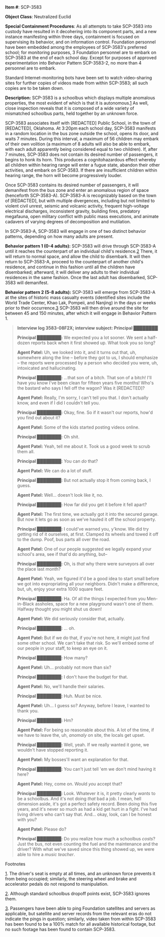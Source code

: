 **Item #**: SCP-3583

**Object Class**: Neutralized Euclid

**Special Containment Procedures**: As all attempts to take SCP-3583 into custody have resulted in it decohering into its component parts, and a new instance manifesting within three days, containment is focused on supervising its behavior, and on information control. Foundation personnel have been embedded among the employees of SCP-3583's preferred school; for monitoring purposes, 3 Foundation personnel are to embark on SCP-3583 at the end of each school day. Except for purposes of approved experimentation into Behavior Pattern SCP-3583-2, no more than 4 personnel are to embark.

Standard Internet-monitoring bots have been set to watch video-sharing sites for further copies of videos made from within SCP-3583; all such copies are to be taken down.

**Description:** SCP-3583 is a schoolbus which displays multiple anomalous properties, the most evident of which is that it is autonomous.[1](javascript:;) As well, close inspection reveals that it is composed of a wide variety of mismatched schoolbus parts, held together by an unknown force.

SCP-3583 associates itself with \[REDACTED\] Public School, in the town of \[REDACTED\], Oklahoma. At 3:20pm each school day, SCP-3583 manifests in a random location in the bus zone outside the school, opens its door, and waits 7 minutes. During this interval, a maximum of 56 children may embark of their own volition (a maximum of 8 adults will also be able to embark, with each adult apparently being considered equal to two children). If, after 7 minutes, SCP-3583 does not contain its desired number of passengers, it begins to honk its horn. This produces a cognitohazardous effect whereby all children within hearing range will enter a fugue state, abandon their other activities, and embark on SCP-3583. If there are insufficient children within hearing range, the horn will become progressively louder.

Once SCP-3583 contains its desired number of passengers, it will demanifest from the bus zone and enter an anomalous region of space (henceforth SCP-3583-A). SCP-3583-A is recognizably based on the town of \[REDACTED\], but with multiple divergences, including but not limited to violent civil unrest, seismic and volcanic activity, frequent high-voltage electrical discharges, inconsistent gravity, building fires, predatory megafauna, open military conflict with public mass executions, and animate cadavers of varying degrees of decomposition and mutilation.

In SCP-3583-A, SCP-3583 will engage in one of two distinct behavior patterns, depending on how many adults are present.

**Behavior pattern 1 (0-4 adults):** SCP-3583 will drive through SCP-3583-A until it reaches the counterpart of an individual child's residence.[2](javascript:;) There, it will return to normal space, and allow the child to disembark. It will then return to SCP-3583-A, proceed to the counterpart of another child's residence, and continue in this fashion until all the children have disembarked; afterward, it will deliver any adults to their individual residences in the same fashion. Once the last adult has disembarked, SCP-3583 will demanifest.

**Behavior pattern 2 (5-8 adults):** SCP-3583 will emerge from SCP-3583-A at the sites of historic mass casualty events (identified sites include the World Trade Center, Khao Lak, Pompeii, and Nanjing) in the days or weeks prior to their occurrence.[3](javascript:;) SCP-3583 will then drive around the site for between 45 and 150 minutes, after which it will engage in Behavior Pattern 1.

> **Interview log 3583-08F2X; interview subject: Principal ████████**
> 
> **Principal ████████:** We expected you a lot sooner. We sent a half-dozen reports back when it first showed up. What took you so long?
> 
> **Agent Patel:** Uh, we looked into it, and it turns out that, uh, somewhere along the line – before they got to us, I should emphasize – the reports were processed by a person who decided you were, uh, intoxicated and hallucinating.
> 
> **Principal ████████:** …that son of a bitch. That son of a bitch! I'll have you know I've been clean for fifteen years five months! Who's the bastard who says I fell off the wagon? Was it \[REDACTED\]?
> 
> **Agent Patel:** Really, I'm sorry, I can't tell you that. I don't actually know, and even if I did I couldn't tell you.
> 
> **Principal ████████:** <sigh> Okay, fine. So if it wasn't our reports, how'd you find out about it?
> 
> **Agent Patel:** Some of the kids started posting videos online.
> 
> **Principal ████████:** Oh shit.
> 
> **Agent Patel:** Yeah, tell me about it. Took us a good week to scrub them all.
> 
> **Principal ████████:** You can _do_ that?
> 
> **Agent Patel:** We can do a lot of stuff.
> 
> **Principal ████████:** But not actually stop it from coming back, I guess.
> 
> **Agent Patel:** Well… doesn't look like it, no.
> 
> **Principal ████████:** How far did you get it before it fell apart?
> 
> **Agent Patel:** The first time, we actually got it into the secured garage. But now it lets go as soon as we've hauled it off the school property.
> 
> **Principal ████████:** I could've warned you, y'know. We did try getting rid of it ourselves, at first. Clamped its wheels and towed it off to the dump. Poof, bus parts all over the road.
> 
> **Agent Patel:** One of our people suggested we legally expand your school's area, see if that'd do anything, but–
> 
> **Principal ████████:** Oh, is _that_ why there were surveyors all over the place last month?
> 
> **Agent Patel:** Yeah, we figured it'd be a good idea to start small before we got into expropriating all your neighbors. Didn't make a difference, but, uh, enjoy your extra 1000 square feet.
> 
> **Principal ████████:** Ha. Of all the things I expected from you Men-in-Black assholes, space for a new playground wasn't one of them. Halfway thought you might shut us down!
> 
> **Agent Patel:** We did seriously consider that, actually.
> 
> **Principal ████████:** … oh.
> 
> **Agent Patel:** But if we do that, if you're not here, it might just find some other school. We can't take that risk. So we'll embed some of our people in your staff, to keep an eye on it.
> 
> **Principal ████████:** How many?
> 
> **Agent Patel:** Uh… probably not more than six?
> 
> **Principal ████████:** I don't have the budget for that.
> 
> **Agent Patel:** No, we'll handle their salaries.
> 
> **Principal ████████:** Huh. Must be nice.
> 
> **Agent Patel:** Uh… I guess so? Anyway, before I leave, I wanted to thank you.
> 
> **Principal ████████:** Hm?
> 
> **Agent Patel:** For being so reasonable about this. A lot of the time, if we have to leave the, uh, _anomaly_ on site, the locals get upset.
> 
> **Principal ████████:** Well, yeah. If we really wanted it gone, we wouldn't have stopped reporting it.
> 
> **Agent Patel:** My bosses'll want an explanation for that.
> 
> **Principal ████████:** You can't just tell 'em we don't mind having it here?
> 
> **Agent Patel:** Hey, come on. Would _you_ accept that?
> 
> **Principal ████████:** <sigh> Look. Whatever it is, it pretty clearly _wants_ to be a schoolbus. And it's not doing _that_ bad a job. I mean, hell dimension aside, it's got a perfect safety record. Been doing this five years, and it's never so much as had a kid get hurt in a fight. I've had living drivers who can't say that. And… okay, look, can I be honest with you?
> 
> **Agent Patel:** Please do?
> 
> **Principal ████████:** Do you realize how much a schoolbus _costs_? Just the bus, not even counting the fuel and the maintenance and the driver? With what we've saved since this thing showed up, we were able to hire a _music teacher_.

Footnotes

[1](javascript:;). The driver's seat is empty at all times, and an unknown force prevents it from being occupied; similarly, the steering wheel and brake and accelerator pedals do not respond to manipulation.

[2](javascript:;). Although standard schoolbus dropoff points exist, SCP-3583 ignores them.

[3](javascript:;). Passengers have been able to ping Foundation satellites and servers as applicable, but satellite and server records from the relevant eras do not indicate the pings in question; similarly, video taken from within SCP-3583 has been found to be a 100% match for all available historical footage, but no such footage has been found to contain SCP-3583.